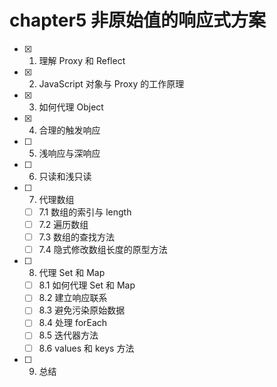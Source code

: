 # chapter5 非原始值的响应式方案

- [x] 1. 理解 Proxy 和 Reflect
- [x] 2. JavaScript 对象与 Proxy 的工作原理
- [x] 3. 如何代理 Object
- [x] 4. 合理的触发响应
- [ ] 5. 浅响应与深响应
- [ ] 6. 只读和浅只读
- [ ] 7. 代理数组
  - [ ] 7.1 数组的索引与 length
  - [ ] 7.2 遍历数组
  - [ ] 7.3 数组的查找方法
  - [ ] 7.4 隐式修改数组长度的原型方法
- [ ] 8. 代理 Set 和 Map
  - [ ] 8.1 如何代理 Set 和 Map
  - [ ] 8.2 建立响应联系
  - [ ] 8.3 避免污染原始数据
  - [ ] 8.4 处理 forEach
  - [ ] 8.5 迭代器方法
  - [ ] 8.6 values 和 keys 方法
- [ ] 9. 总结
